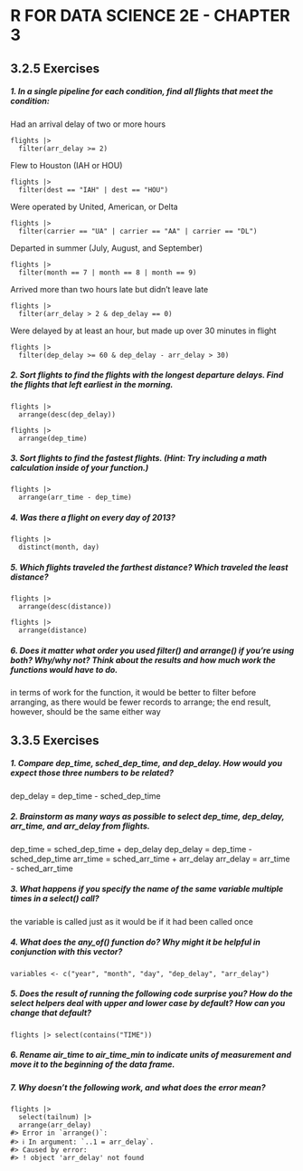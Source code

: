 # R FOR DATA SCIENCE 2E - CHAPTER 3

## 3.2.5 Exercises

##### 1. In a single pipeline for each condition, find all flights that meet the condition:
Had an arrival delay of two or more hours
```
flights |>
  filter(arr_delay >= 2)
```
Flew to Houston (IAH or HOU)
```
flights |>
  filter(dest == "IAH" | dest == "HOU")
```
Were operated by United, American, or Delta
```
flights |>
  filter(carrier == "UA" | carrier == "AA" | carrier == "DL")
```
Departed in summer (July, August, and September)
```
flights |>
  filter(month == 7 | month == 8 | month == 9)
```
Arrived more than two hours late but didn’t leave late
```
flights |>
  filter(arr_delay > 2 & dep_delay == 0)
```
Were delayed by at least an hour, but made up over 30 minutes in flight
```
flights |>
  filter(dep_delay >= 60 & dep_delay - arr_delay > 30)
```

##### 2. Sort flights to find the flights with the longest departure delays. Find the flights that left earliest in the morning.
```
flights |>
  arrange(desc(dep_delay))
```
```
flights |>
  arrange(dep_time)
```

##### 3. Sort flights to find the fastest flights. (Hint: Try including a math calculation inside of your function.)
```
flights |>
  arrange(arr_time - dep_time)
```

##### 4. Was there a flight on every day of 2013?
```
flights |>
  distinct(month, day)
```

##### 5. Which flights traveled the farthest distance? Which traveled the least distance?
```
flights |>
  arrange(desc(distance))
```
```
flights |>
  arrange(distance)
```

##### 6. Does it matter what order you used filter() and arrange() if you’re using both? Why/why not? Think about the results and how much work the functions would have to do.
in terms of work for the function, it would be better to filter before arranging, as there would be fewer records to arrange; the end result, however, should be the same either way

## 3.3.5 Exercises

##### 1. Compare dep_time, sched_dep_time, and dep_delay. How would you expect those three numbers to be related?
dep_delay = dep_time - sched_dep_time

##### 2. Brainstorm as many ways as possible to select dep_time, dep_delay, arr_time, and arr_delay from flights.
dep_time = sched_dep_time + dep_delay
dep_delay = dep_time - sched_dep_time
arr_time = sched_arr_time + arr_delay
arr_delay = arr_time - sched_arr_time

##### 3. What happens if you specify the name of the same variable multiple times in a select() call?
the variable is called just as it would be if it had been called once

##### 4. What does the any_of() function do? Why might it be helpful in conjunction with this vector?
```
variables <- c("year", "month", "day", "dep_delay", "arr_delay")
```

##### 5. Does the result of running the following code surprise you? How do the select helpers deal with upper and lower case by default? How can you change that default?
```
flights |> select(contains("TIME"))
```

##### 6. Rename air_time to air_time_min to indicate units of measurement and move it to the beginning of the data frame.

##### 7. Why doesn’t the following work, and what does the error mean?
```
flights |> 
  select(tailnum) |> 
  arrange(arr_delay)
#> Error in `arrange()`:
#> ℹ In argument: `..1 = arr_delay`.
#> Caused by error:
#> ! object 'arr_delay' not found
```
